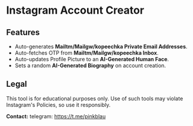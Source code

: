 # Instagram Account Creator


## Features
- Auto-generates **Mailtm/Mailgw/kopeechka Private Email Addresses**.
- Auto-fetches OTP from **Mailtm/Mailgw/kopeechka Inbox**.
- Auto-updates Profile Picture to an **AI-Generated Human Face**.
- Sets a random **AI-Generated Biography** on account creation.


## Legal
This tool is for educational purposes only. Use of such tools may violate Instagram's Policies, so use it responsibly.

**Contact:** telegram: https://t.me/pinkblau
